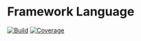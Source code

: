 # Framework Language

[![Build](https://gitlab.com/the-framework/packages/language/badges/master/build.svg)](https://gitlab.com/the-framework/packages/language/-/jobs)
[![Coverage](https://gitlab.com/the-framework/packages/language/badges/master/coverage.svg?job=test:php7.3)](https://the-framework.gitlab.io/packages/language/coverage)
